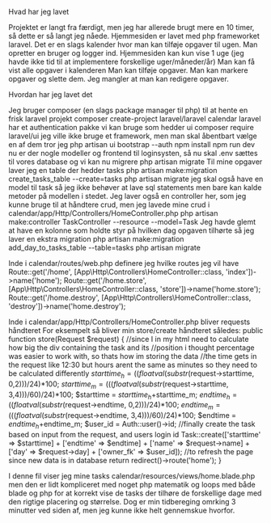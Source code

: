 Hvad har jeg lavet

Projektet er langt fra færdigt, men jeg har allerede brugt mere en 10 timer, så dette er så langt jeg nåede.
Hjemmesiden er lavet med php frameworket laravel.
Det er en slags kalender hvor man kan tilføje opgaver til ugen.
Man opretter en bruger og logger ind.
Hjemmesiden kan kun vise 1 uge (jeg havde ikke tid til at implementere forskellige uger/måneder/år)
Man kan få vist alle opgaver i kalenderen
Man kan tilføje opgaver.
Man kan markere opgaver og slette dem.
Jeg mangler at man kan redigere opgaver.

Hvordan har jeg lavet det

Jeg bruger composer (en slags package manager til php) til at hente en frisk laravel projekt
composer create-project laravel/laravel calendar
laravel har et authentication pakke vi kan bruge som hedder ui
composer require laravel/ui
jeg ville ikke bruge et framework, men man skal åbentbart vælge en af dem tror jeg
php artisan ui bootstrap --auth
npm install
npm run dev
nu er der nogle modeller og frontend til loginsysten, så nu skal .env sættes til vores database og vi kan nu migrere
php artisan migrate
Til mine opgaver laver jeg en table der hedder tasks
php artisan make:migration create_tasks_table --create=tasks
php artisan migrate
jeg skal også have en model til task så jeg ikke behøver at lave sql statements men bare kan kalde metoder på modellen i stedet. Jeg laver også en controller her, som jeg kunne bruge til at håndtere crud, men jeg lavede mine crud i calendar/app/Http/Controllers/HomeController.php
php artisan make:controller TaskController --resource --model=Task
Jeg havde glemt at have en kolonne som holdte styr på hvilken dag opgaven tilhørte så jeg laver en ekstra migration
php artisan make:migration add_day_to_tasks_table --table=tasks
php artisan migrate

Inde i calendar/routes/web.php definere jeg hvilke routes jeg vil have
Route::get('/home', [App\Http\Controllers\HomeController::class, 'index'])->name('home');
Route::get('/home.store', [App\Http\Controllers\HomeController::class, 'store'])->name('home.store');
Route::get('/home.destroy', [App\Http\Controllers\HomeController::class, 'destroy'])->name('home.destroy');

Inde i calendar/app/Http/Controllers/HomeController.php bliver requests håndteret
For eksempelt så bliver min store/create håndteret således:
public function store(Request $request)
{
    //since I in my html need to calculate how big the div containing the task and its 
    //position i thought percentage was easier to work with, so thats how im storing the data
    //the time gets in the request like 12:30 but hours arent the same as minutes so they need to be calculated differently
    $starttime_h = ((floatval(substr($request->starttime, 0,2)))/24)*100;
    $starttime_m = (((floatval(substr($request->starttime, 3,4)))/60)/24)*100;
    $starttime = $starttime_h+$starttime_m;
    $endtime_h = ((floatval(substr($request->endtime, 0,2)))/24)*100;
    $endtime_m = (((floatval(substr($request->endtime, 3,4)))/60)/24)*100;
    $endtime = $endtime_h+$endtime_m;
    $user_id = Auth::user()->id;
    //finally create the task based on input from the request, and users login id
    Task::create(['starttime' => $starttime] + ['endtime' => $endtime] + ['name' => $request->name] + ['day' => $request->day] + ['owner_fk' => $user_id]);
    //to refresh the page since new data is in database
    return redirect()->route('home');
}

I denne fil viser jeg mine tasks calendar/resources/views/home.blade.php men den er lidt kompliceret med noget php matematik og loops med både blade og php for at korrekt vise de tasks der tilhøre de forskellige dage med den rigtige placering og størrelse.
Dog er min tidbereging omrking 3 minutter ved siden af, men jeg kunne ikke helt gennemskue hvorfor.